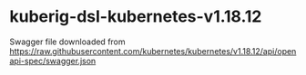 # kuberig-dsl-kubernetes-v1.18.12

Swagger file downloaded from https://raw.githubusercontent.com/kubernetes/kubernetes/v1.18.12/api/openapi-spec/swagger.json

